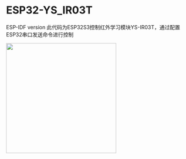 # ESP32-YS_IR03T
ESP-IDF version
此代码为ESP32S3控制红外学习模块YS-IR03T，通过配置ESP32串口发送命令进行控制

<img src="https://user-images.githubusercontent.com/75484275/220370824-f99ed5a6-e093-46ce-86e8-beadef60408b.jpg" width="300px">

